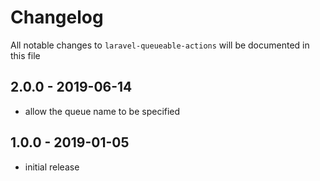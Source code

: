 # Changelog

All notable changes to `laravel-queueable-actions` will be documented in this file

## 2.0.0 - 2019-06-14

- allow the queue name to be specified

## 1.0.0 - 2019-01-05

- initial release
